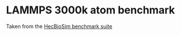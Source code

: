 # LAMMPS 3000k atom benchmark

Taken from the [HecBioSim benchmark suite](https://www.hecbiosim.ac.uk/access-hpc/benchmarks)
